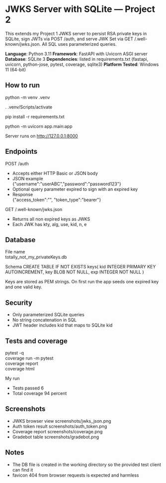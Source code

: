 # JWKS Server with SQLite — Project 2

This extends my Project 1 JWKS server to persist RSA private keys in SQLite, sign JWTs via POST /auth, and serve JWK Set via GET /.well-known/jwks.json. All SQL uses parameterized queries.


**Language**: Python 3.11
**Framework**: FastAPI with Uvicorn ASGI server
**Database**: SQLite 3
**Dependencies**: listed in requirements.txt (fastapi, uvicorn, python-jose, pytest, coverage, sqlite3)
**Platform Tested**: Windows 11 (64-bit)

## How to run

python -m venv .venv

. .venv/Scripts/activate

pip install -r requirements.txt

python -m uvicorn app.main:app

Server runs on http://127.0.0.1:8000

## Endpoints

POST /auth  
- Accepts either HTTP Basic or JSON body  
- JSON example  
  {"username":"userABC","password":"password123"}  
- Optional query parameter expired to sign with an expired key  
- Response  
  {"access_token":"<JWT>", "token_type":"bearer"}

GET /.well-known/jwks.json  
- Returns all non expired keys as JWKS  
- Each JWK has kty, alg, use, kid, n, e

## Database

File name  
totally_not_my_privateKeys.db

Schema
CREATE TABLE IF NOT EXISTS keys(
  kid INTEGER PRIMARY KEY AUTOINCREMENT,
  key BLOB NOT NULL,
  exp INTEGER NOT NULL
)

Keys are stored as PEM strings. On first run the app seeds one expired key and one valid key.

## Security

- Only parameterized SQLite queries  
- No string concatenation in SQL  
- JWT header includes kid that maps to SQLite kid

## Tests and coverage

pytest -q  
coverage run -m pytest  
coverage report  
coverage html

My run  
- Tests passed 6  
- Total coverage 94 percent

## Screenshots

- JWKS browser view  screenshots/jwks_json.png  
- Auth token result  screenshots/auth_token.png  
- Coverage report  screenshots/coverage.png  
- Gradebot table  screenshots/gradebot.png

## Notes

- The DB file is created in the working directory so the provided test client can find it  
- favicon 404 from browser requests is expected and harmless

